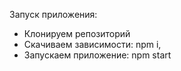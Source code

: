 Запуск приложения:

- Клонируем репозиторий
- Скачиваем зависимости: npm i,
- Запускаем приложение: npm start
